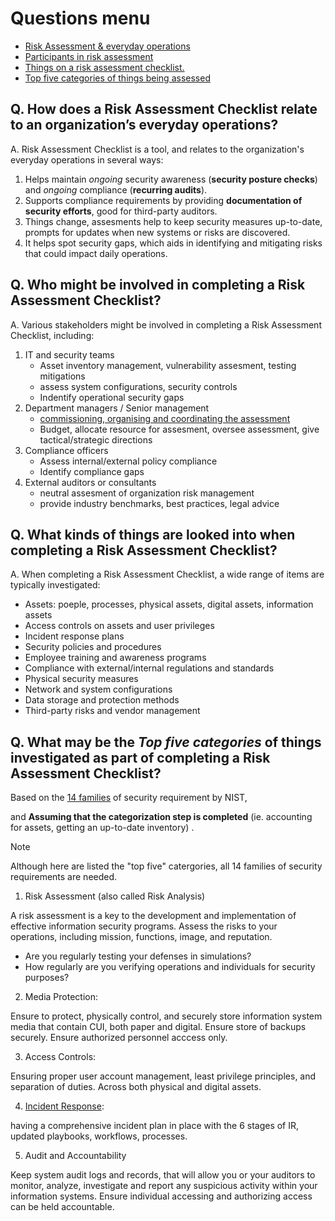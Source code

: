 # Questions menu
-  [Risk Assessment & everyday operations](#q-how-does-a-risk-assessment-checklist-relate-to-an-organizations-everyday-operations)
-  [Participants in risk assessment](#q-who-might-be-involved-in-completing-a-risk-assessment-checklist)
-  [Things on a risk assessment checklist.](#q-what-kinds-of-things-are-looked-into-when-completing-a-risk-assessment-checklist)
-  [Top five categories of things being assessed](#q-what-may-be-the-top-five-categories-of-things-investigated-as-part-of-completing-a-risk-assessment-checklist)

## Q. How does a Risk Assessment Checklist relate to an organization’s everyday operations?
A. Risk Assessment Checklist is a tool, and relates to the organization's everyday operations in several ways:
1. Helps maintain _ongoing_ security awareness (__security posture checks__) and _ongoing_ compliance (__recurring audits__).
2. Supports compliance requirements by providing __documentation of security efforts__, good for third-party auditors.
3. Things change, assesments help to keep security measures up-to-date, prompts for updates when new systems or risks are discovered.
4. It helps spot security gaps, which aids in identifying and mitigating risks that could impact daily operations.

## Q. Who might be involved in completing a Risk Assessment Checklist?
A. Various stakeholders might be involved in completing a Risk Assessment Checklist, including:

1. IT and security teams
    - Asset inventory management, vulnerability assesment, testing mitigations
    - assess system configurations, security controls
    - Indentify operational security gaps
3. Department managers / Senior management
    - [commissioning, organising and coordinating the assessment](https://oira.osha.europa.eu/en/roles-and-responsibilities)
    - Budget, allocate resource for assesment, oversee assessment, give tactical/strategic directions
5. Compliance officers
    - Assess internal/external policy compliance
    - Identify compliance gaps 
7. External auditors or consultants
    - neutral assesment of organization risk management
    - provide industry benchmarks, best practices, legal advice

## Q. What kinds of things are looked into when completing a Risk Assessment Checklist?
A. When completing a Risk Assessment Checklist, a wide range of items are typically investigated:

- Assets: poeple, processes, physical assets, digital assets, information assets
- Access controls on assets and user privileges
- Incident response plans
- Security policies and procedures
- Employee training and awareness programs
- Compliance with external/internal regulations and standards
- Physical security measures
- Network and system configurations
- Data storage and protection methods
- Third-party risks and vendor management


## Q. What may be the _Top five categories_ of things investigated as part of completing a Risk Assessment Checklist?
Based on the [14 families](https://github.com/FredericGariepy/LighthouseLabs/blob/main/PKM/W4/D4/InfoSec%20Risk%20Assessment.md#14-families-of-security-requirements-needed-to-address-nist-sp-800-171-checklist) of security requirement by NIST,

and __Assuming that the categorization step is completed__ (ie. accounting for assets, getting an up-to-date inventory) .

> [!NOTE]
> Although here are listed the "top five" catergories, all 14 families of security requirements are needed.

1. Risk Assessment (also called Risk Analysis)

A risk assessment is a key to the development and implementation of effective information security programs.
Assess the risks to your operations, including mission, functions, image, and reputation.
- Are you regularly testing your defenses in simulations?
- How regularly are you verifying operations and individuals for security purposes?

2. Media Protection:

Ensure to protect, physically control, and securely store information system media that contain CUI, both paper and digital. Ensure store of backups securely. Ensure authorized personnel acccess only.

3. Access Controls:

Ensuring proper user account management, least privilege principles, and separation of duties. Across both physical and digital assets.

4. [Incident Response](https://github.com/FredericGariepy/LighthouseLabs/blob/main/PKM/W4/D5/Project/reading/CISA%20Federal%20Government%20Cybersecurity%20Incident%20%26%20Vulnerability%20Response.md#incident-response):

 having a comprehensive incident plan in place with the 6 stages of IR, updated playbooks, workflows, processes.

5. Audit and Accountability

Keep system audit logs and records, that will allow you or your auditors to monitor, analyze, investigate and report any suspicious activity within your information systems. Ensure individual accessing and authorizing access can be held accountable.
